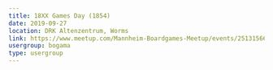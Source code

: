 ```yaml
---
title: 18XX Games Day (1854)
date: 2019-09-27
location: DRK Altenzentrum, Worms
link: https://www.meetup.com/Mannheim-Boardgames-Meetup/events/251315662/
usergroup: bogama
type: usergroup
---
```

